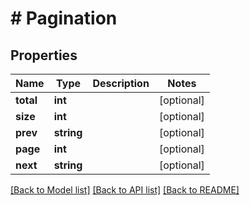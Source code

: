# # Pagination

## Properties

Name | Type | Description | Notes
------------ | ------------- | ------------- | -------------
**total** | **int** |  | [optional]
**size** | **int** |  | [optional]
**prev** | **string** |  | [optional]
**page** | **int** |  | [optional]
**next** | **string** |  | [optional]

[[Back to Model list]](../../README.md#models) [[Back to API list]](../../README.md#endpoints) [[Back to README]](../../README.md)
